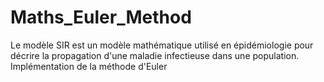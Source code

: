 # Maths_Euler_Method
Le modèle SIR est un modèle mathématique utilisé en épidémiologie pour décrire la propagation d'une maladie infectieuse dans une population.    Implémentation de la méthode d'Euler

